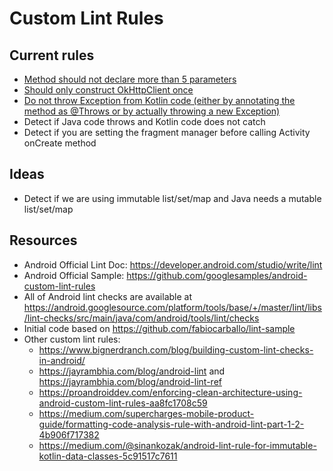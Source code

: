 # Custom Lint Rules

## Current rules

* [Method should not declare more than 5 parameters](https://medium.com/@guilhermekrz/how-to-implement-your-first-custom-lint-rule-in-android-using-tdd-part-1-d3c9a58a7aa8)
* [Should only construct OkHttpClient once](https://medium.com/@guilhermekrz/how-to-implement-a-custom-lint-rule-in-android-that-requires-an-overall-view-of-the-project-part-34f1371cf0c3)
* [Do not throw Exception from Kotlin code (either by annotating the method as @Throws or by actually throwing a new Exception)](https://medium.com/@guilhermekrz/how-to-implement-a-custom-lint-rule-in-android-to-warn-against-checked-exception-thrown-from-a076eb9fecd5)
* Detect if Java code throws and Kotlin code does not catch
* Detect if you are setting the fragment manager before calling Activity onCreate method

## Ideas

* Detect if we are using immutable list/set/map and Java needs a mutable list/set/map

## Resources

* Android Official Lint Doc: https://developer.android.com/studio/write/lint
* Android Official Sample: https://github.com/googlesamples/android-custom-lint-rules
* All of Android lint checks are available at https://android.googlesource.com/platform/tools/base/+/master/lint/libs/lint-checks/src/main/java/com/android/tools/lint/checks
* Initial code based on https://github.com/fabiocarballo/lint-sample
* Other custom lint rules:
    * https://www.bignerdranch.com/blog/building-custom-lint-checks-in-android/
    * https://jayrambhia.com/blog/android-lint and https://jayrambhia.com/blog/android-lint-ref
    * https://proandroiddev.com/enforcing-clean-architecture-using-android-custom-lint-rules-aa8fc1708c59
    * https://medium.com/supercharges-mobile-product-guide/formatting-code-analysis-rule-with-android-lint-part-1-2-4b906f717382
    * https://medium.com/@sinankozak/android-lint-rule-for-immutable-kotlin-data-classes-5c91517c7611
